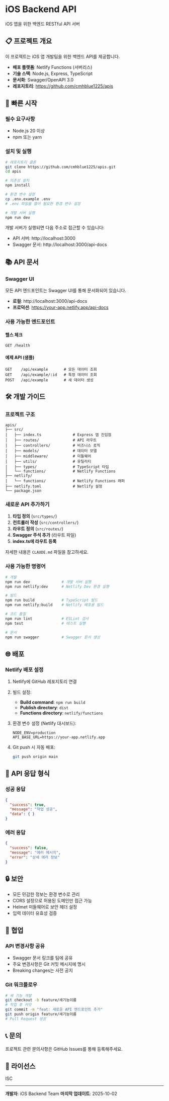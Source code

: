 # iOS Backend API

iOS 앱을 위한 백엔드 RESTful API 서버

## 📋 프로젝트 개요

이 프로젝트는 iOS 앱 개발팀을 위한 백엔드 API를 제공합니다.

- **배포 플랫폼**: Netlify Functions (서버리스)
- **기술 스택**: Node.js, Express, TypeScript
- **문서화**: Swagger/OpenAPI 3.0
- **레포지토리**: https://github.com/cmhblue1225/apis

## 🚀 빠른 시작

### 필수 요구사항

- Node.js 20 이상
- npm 또는 yarn

### 설치 및 실행

```bash
# 레포지토리 클론
git clone https://github.com/cmhblue1225/apis.git
cd apis

# 의존성 설치
npm install

# 환경 변수 설정
cp .env.example .env
# .env 파일을 열어 필요한 환경 변수 설정

# 개발 서버 실행
npm run dev
```

개발 서버가 실행되면 다음 주소로 접근할 수 있습니다:
- API 서버: http://localhost:3000
- Swagger 문서: http://localhost:3000/api-docs

## 📚 API 문서

### Swagger UI

모든 API 엔드포인트는 Swagger UI를 통해 문서화되어 있습니다.

- **로컬**: http://localhost:3000/api-docs
- **프로덕션**: https://your-app.netlify.app/api-docs

### 사용 가능한 엔드포인트

#### 헬스 체크
```
GET /health
```

#### 예제 API (샘플)
```
GET    /api/example       # 모든 데이터 조회
GET    /api/example/:id   # 특정 데이터 조회
POST   /api/example       # 새 데이터 생성
```

## 🛠️ 개발 가이드

### 프로젝트 구조

```
apis/
├── src/
│   ├── index.ts              # Express 앱 진입점
│   ├── routes/               # API 라우트
│   ├── controllers/          # 비즈니스 로직
│   ├── models/               # 데이터 모델
│   ├── middleware/           # 미들웨어
│   ├── utils/                # 유틸리티
│   ├── types/                # TypeScript 타입
│   └── functions/            # Netlify Functions
├── netlify/
│   └── functions/            # Netlify Functions 래퍼
├── netlify.toml              # Netlify 설정
└── package.json
```

### 새로운 API 추가하기

1. **타입 정의** (`src/types/`)
2. **컨트롤러 작성** (`src/controllers/`)
3. **라우트 정의** (`src/routes/`)
4. **Swagger 주석 추가** (라우트 파일)
5. **index.ts에 라우트 등록**

자세한 내용은 `CLAUDE.md` 파일을 참고하세요.

### 사용 가능한 명령어

```bash
# 개발
npm run dev              # 개발 서버 실행
npm run netlify:dev      # Netlify Dev 환경 실행

# 빌드
npm run build            # TypeScript 빌드
npm run netlify:build    # Netlify 배포용 빌드

# 코드 품질
npm run lint             # ESLint 검사
npm test                 # 테스트 실행

# 문서
npm run swagger          # Swagger 문서 생성
```

## 🌐 배포

### Netlify 배포 설정

1. Netlify에 GitHub 레포지토리 연결
2. 빌드 설정:
   - **Build command**: `npm run build`
   - **Publish directory**: `dist`
   - **Functions directory**: `netlify/functions`

3. 환경 변수 설정 (Netlify 대시보드):
   ```
   NODE_ENV=production
   API_BASE_URL=https://your-app.netlify.app
   ```

4. Git push 시 자동 배포:
   ```bash
   git push origin main
   ```

## 📝 API 응답 형식

### 성공 응답
```json
{
  "success": true,
  "message": "작업 성공",
  "data": { }
}
```

### 에러 응답
```json
{
  "success": false,
  "message": "에러 메시지",
  "error": "상세 에러 정보"
}
```

## 🔒 보안

- 모든 민감한 정보는 환경 변수로 관리
- CORS 설정으로 허용된 도메인만 접근 가능
- Helmet 미들웨어로 보안 헤더 설정
- 입력 데이터 유효성 검증

## 🤝 협업

### API 변경사항 공유

- Swagger 문서 링크를 팀에 공유
- 주요 변경사항은 Git 커밋 메시지에 명시
- Breaking changes는 사전 공지

### Git 워크플로우

```bash
# 새 기능 개발
git checkout -b feature/새기능이름
# 작업 후 커밋
git commit -m "feat: 새로운 API 엔드포인트 추가"
git push origin feature/새기능이름
# Pull Request 생성
```

## 📞 문의

프로젝트 관련 문의사항은 GitHub Issues를 통해 등록해주세요.

## 📄 라이선스

ISC

---

**개발자**: iOS Backend Team
**마지막 업데이트**: 2025-10-02
